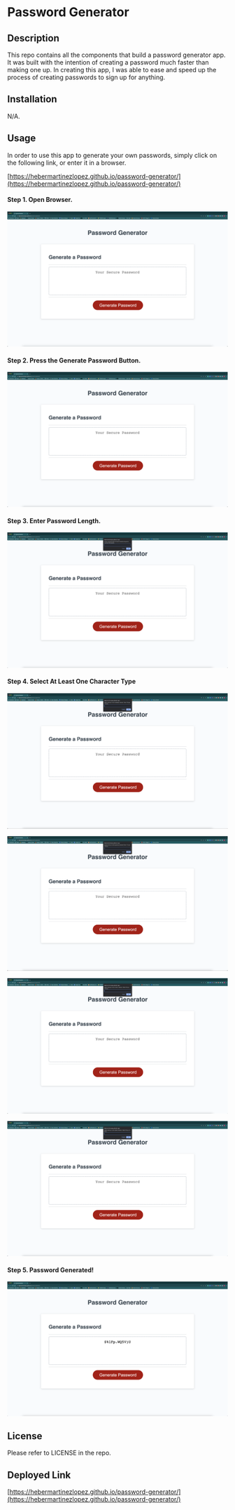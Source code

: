 # Password Generator

## Description

This repo contains all the components that build a password generator app. It was built with the intention of creating a password much faster than making one up. In creating this app, I was able to ease and speed up the process of creating passwords to sign up for anything.

## Installation

N/A.

## Usage

In order to use this app to generate your own passwords, simply click on the following link, or enter it in a browser.

[https://hebermartinezlopez.github.io/password-generator/](https://hebermartinezlopez.github.io/password-generator/)

#### Step 1. Open Browser.

![alt text](assets/img/home.png)

#### Step 2. Press the Generate Password Button.

![alt text](assets/img/home.png)

#### Step 3. Enter Password Length.

![alt text](assets/img/length.png)

#### Step 4. Select At Least One Character Type

![alt text](assets/img/lowercase.png)

![alt text](assets/img/uppercase.png)

![alt text](assets/img/numeric.png)

![alt text](assets/img/special.png)

#### Step 5. Password Generated!

![alt text](assets/img/generatedPw.png)

## License

Please refer to LICENSE in the repo.

## Deployed Link

[https://hebermartinezlopez.github.io/password-generator/](https://hebermartinezlopez.github.io/password-generator/)

